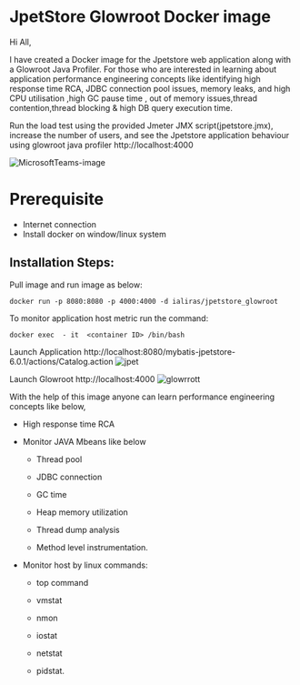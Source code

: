 # JpetStore Glowroot Docker image

Hi All, 

I have created a Docker image for the Jpetstore web application along with a Glowroot Java Profiler. For those who are interested in learning about application performance engineering concepts like identifying high response time RCA, JDBC connection pool issues, memory leaks, and high CPU utilisation ,high GC pause time , out of memory issues,thread contention,thread blocking & high DB query execution time.

Run the load test using the provided Jmeter JMX script(jpetstore.jmx), increase the number of users, and see the Jpetstore application behaviour using glowroot java profiler http://localhost:4000 


![MicrosoftTeams-image](https://user-images.githubusercontent.com/10634825/195361454-3e5e628d-4956-473c-9341-e4c43b949d91.png)

# Prerequisite 
- Internet connection
- Install docker on window/linux system 

## Installation Steps: 

Pull image and run image as below: 

`docker run -p 8080:8080 -p 4000:4000 -d ialiras/jpetstore_glowroot`

To monitor application host metric run the command: 

`docker exec  - it  <container ID> /bin/bash`

Launch Application http://localhost:8080/mybatis-jpetstore-6.0.1/actions/Catalog.action ![jpet](https://user-images.githubusercontent.com/10634825/194901885-aeccb103-2508-44b5-ae0d-4945889b30bc.png)

Launch Glowroot http://localhost:4000 ![glowrrott](https://user-images.githubusercontent.com/10634825/194902433-27a5812c-2c15-4db8-8d09-8644fcfc6645.png)




With the help of this image anyone can learn performance engineering concepts like below, 

- High response time RCA 

- Monitor JAVA Mbeans like below 

  - Thread pool  

  - JDBC connection  

  - GC time  

  - Heap memory  utilization 

  - Thread dump analysis  

  - Method level instrumentation. 

- Monitor host by linux commands: 

  - top command  

  - vmstat  
  
  - nmon

  - iostat 

  - netstat  

  - pidstat. 

 

 

 
